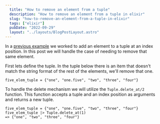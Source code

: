 ```yaml
---
  title: "How to remove an element from a tuple"
  description: "How to remove an element from a tuple in elixir"
  slug: "how-to-remove-an-element-from-a-tuple-in-elixir"
  tags: ["elixir"]
  pubDate: "2022-09-29"
  layout: "../layouts/BlogPostLayout.astro"
---
```


In a [previous example](https://tinytechtuts.com/2022-add-element-to-tuple-at-an-index/) we worked to add an element to a tuple at an index position. In this post we will handle the case of needing to remove that same element. 

First lets define the tuple. In the tuple below there is an item that doesn't match the string format of the rest of the elements, we'll remove that one.
```
five_elem_tuple = {"one", "one.five", "two", "three", "four"}
```

To handle the delete mechanism we will utilize the `Tuple.delete_at/2` function. This function accepts a tuple and an index position as arguments and returns a new tuple.
```
five_elem_tuple = {"one", "one.five", "two", "three", "four"}
five_elem_tuple |> Tuple.delete_at(1)
=> {"one", "two", "three", "four"}
```

